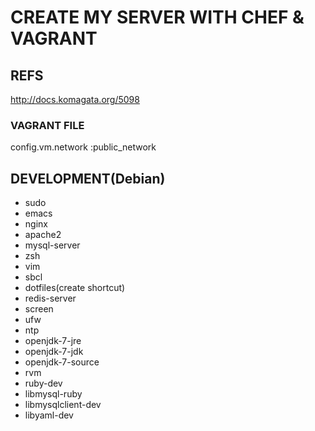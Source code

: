 # CREATE MY SERVER WITH CHEF & VAGRANT

## REFS
http://docs.komagata.org/5098

### VAGRANT FILE
config.vm.network :public_network

## DEVELOPMENT(Debian)
* sudo
* emacs
* nginx
* apache2
* mysql-server
* zsh
* vim
* sbcl
* dotfiles(create shortcut)
* redis-server
* screen
* ufw
* ntp
* openjdk-7-jre
* openjdk-7-jdk
* openjdk-7-source
* rvm
* ruby-dev
* libmysql-ruby
* libmysqlclient-dev
* libyaml-dev
